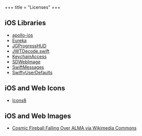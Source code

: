 +++
title = "Licenses"
+++

## iOS Libraries

- [apollo-ios](https://github.com/apollographql/apollo-io)
- [Eureka](https://github.com/xmartlabs/Eureka)
- [JGProgressHUD](https://github.com/JonasGessner/JGProgressHUD)
- [JWTDecode.swift](https://github.com/auth0/JWTDecode.swif)
- [KeychainAccess](https://github.com/kishikawakatsumi/KeychainAccess)
- [SDWebImage](https://github.com/SDWebImage/SDWebImage)
- [SwiftMessages](https://github.com/SwiftKickMobile/SwiftMessages)
- [SwiftyUserDefaults](https://github.com/sunshinejr/SwiftyUserDefaults)

## iOS and Web Icons

- [Icons8](https://icons8.com)

## iOS and Web Images

- [Cosmic Fireball Falling Over ALMA via Wikimedia Commons](https://commons.wikimedia.org/wiki/File:Cosmic_Fireball_Falling_Over_ALMA.jpg)
